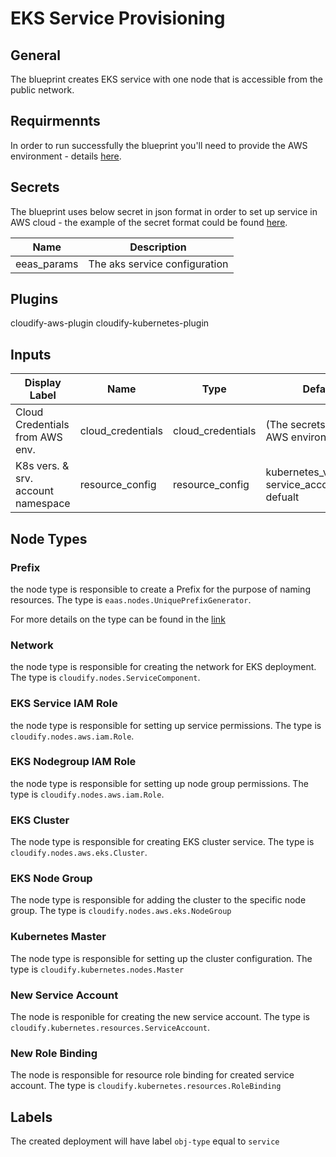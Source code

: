 # EKS Service Provisioning

## General

The blueprint creates EKS service with one node that is accessible from the public network.

## Requirmennts

In order to run successfully the blueprint you'll need to provide the AWS environment - details [here](https://github.com/cloudify-community/eaas-example). 

## Secrets

The blueprint uses below secret in json format in order to set up service in AWS cloud - the example of the secret format could be found [here](https://github.com/bartoszkosciug/eaas-example/blob/master/secret.json).

| Name                  | Description                      |
| --------------------- | -------------------------------- |
| eeas_params           | The aks service configuration    |


## Plugins

cloudify-aws-plugin
cloudify-kubernetes-plugin

## Inputs

| Display Label                      | Name                | Type              | Default Value                                              |
| ---------------------------------- | ------------------- | ----------------- | ---------------------------------------------------------- |
| Cloud Credentials from AWS env.    | cloud_credentials   | cloud_credentials | (The secrets values from AWS environment)                  |
| K8s vers. & srv. account namespace | resource_config     | resource_config   | kubernetes_version: '', service_account_namespace: defualt |

## Node Types

### Prefix
the node type is responsible to create a Prefix for the purpose of naming resources.
The type is `eaas.nodes.UniquePrefixGenerator`.

For more details on the type can be found in the [link](https://github.com/cloudify-community/eaas-example/blob/master/utils/custom_types.yaml)

### Network
the node type is responsible for creating the network for EKS deployment. 
The type is `cloudify.nodes.ServiceComponent`.

### EKS Service IAM Role
the node type is responsible for setting up service permissions. 
The type is `cloudify.nodes.aws.iam.Role`.

### EKS Nodegroup IAM Role
the node type is responsible for setting up node group permissions. 
The type is `cloudify.nodes.aws.iam.Role`.

### EKS Cluster 
The node type is responsible for creating EKS cluster service.
The type is `cloudify.nodes.aws.eks.Cluster`.

### EKS Node Group
The node type is responsible for adding the cluster to the specific node group.
The type is `cloudify.nodes.aws.eks.NodeGroup`

### Kubernetes Master
The node type is responsible for setting up the cluster configuration. 
The type is `cloudify.kubernetes.nodes.Master`

### New Service Account
The node is responible for creating the new service account.
The type is `cloudify.kubernetes.resources.ServiceAccount`.

### New Role Binding
The node is responsible for resource role binding for created service account. 
The type is `cloudify.kubernetes.resources.RoleBinding`

## Labels

The created deployment will have label `obj-type` equal to `service`